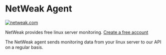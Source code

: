 # NetWeak Agent

[![netweak.com](https://i.imgur.com/T3mr8d3.png)](https://www.netweak.com)

NetWeak provides free linux server monitoring. [Create a free account](https://www.netweak.com)


The NetWeak agent sends monitoring data from your linux server to our API on a regular basis. 